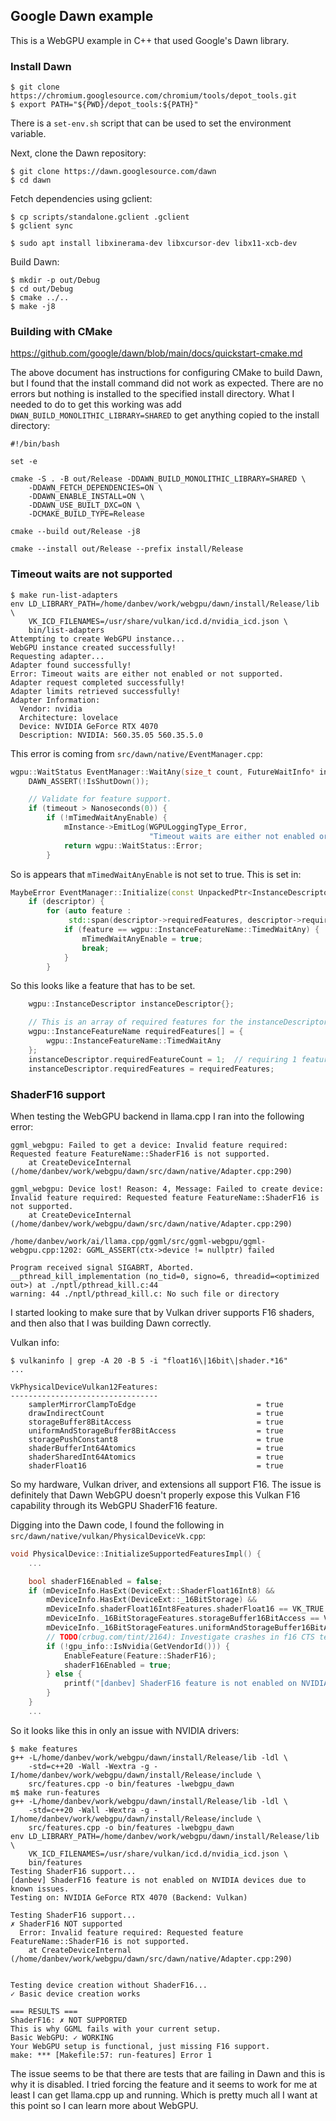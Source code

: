 ## Google Dawn example
This is a WebGPU example in C++ that used Google's Dawn library.


### Install Dawn
```console
$ git clone https://chromium.googlesource.com/chromium/tools/depot_tools.git
$ export PATH="${PWD}/depot_tools:${PATH}"
```
There is a `set-env.sh` script that can be used to set the environment
variable.

Next, clone the Dawn repository:
```console
$ git clone https://dawn.googlesource.com/dawn
$ cd dawn
```

Fetch dependencies using gclient:
```console
$ cp scripts/standalone.gclient .gclient
$ gclient sync
```

```console
$ sudo apt install libxinerama-dev libxcursor-dev libx11-xcb-dev
```
Build Dawn:
```console
$ mkdir -p out/Debug
$ cd out/Debug
$ cmake ../..
$ make -j8
```

### Building with CMake
https://github.com/google/dawn/blob/main/docs/quickstart-cmake.md

The above document has instructions for configuring CMake to build Dawn, but
I found that the install command did not work as expected. There are no errors
but nothing is installed to the specified install directory. What I needed to do
to get this working was add `DWAN_BUILD_MONOLITHIC_LIBRARY=SHARED` to get anything
copied to the install directory:
```console
#!/bin/bash

set -e

cmake -S . -B out/Release -DDAWN_BUILD_MONOLITHIC_LIBRARY=SHARED \
    -DDAWN_FETCH_DEPENDENCIES=ON \
    -DDAWN_ENABLE_INSTALL=ON \
    -DDAWN_USE_BUILT_DXC=ON \
    -DCMAKE_BUILD_TYPE=Release

cmake --build out/Release -j8

cmake --install out/Release --prefix install/Release
```

### Timeout waits are not supported
```console
$ make run-list-adapters
env LD_LIBRARY_PATH=/home/danbev/work/webgpu/dawn/install/Release/lib \
    VK_ICD_FILENAMES=/usr/share/vulkan/icd.d/nvidia_icd.json \
    bin/list-adapters
Attempting to create WebGPU instance...
WebGPU instance created successfully!
Requesting adapter...
Adapter found successfully!
Error: Timeout waits are either not enabled or not supported.
Adapter request completed successfully!
Adapter limits retrieved successfully!
Adapter Information:
  Vendor: nvidia
  Architecture: lovelace
  Device: NVIDIA GeForce RTX 4070
  Description: NVIDIA: 560.35.05 560.35.5.0
```
This error is coming from `src/dawn/native/EventManager.cpp`:
```c++
wgpu::WaitStatus EventManager::WaitAny(size_t count, FutureWaitInfo* infos, Nanoseconds timeout) {
    DAWN_ASSERT(!IsShutDown());

    // Validate for feature support.
    if (timeout > Nanoseconds(0)) {
        if (!mTimedWaitAnyEnable) {
            mInstance->EmitLog(WGPULoggingType_Error,
                               "Timeout waits are either not enabled or not supported.");
            return wgpu::WaitStatus::Error;
        }
```
So is appears that `mTimedWaitAnyEnable` is not set to true. This is set in:
```c++
MaybeError EventManager::Initialize(const UnpackedPtr<InstanceDescriptor>& descriptor) {
    if (descriptor) {
        for (auto feature :
             std::span(descriptor->requiredFeatures, descriptor->requiredFeatureCount)) {
            if (feature == wgpu::InstanceFeatureName::TimedWaitAny) {
                mTimedWaitAnyEnable = true;
                break;
            }
        }
```
So this looks like a feature that has to be set.
```c++
    wgpu::InstanceDescriptor instanceDescriptor{};

    // This is an array of required features for the instanceDescriptor above.
    wgpu::InstanceFeatureName requiredFeatures[] = {
        wgpu::InstanceFeatureName::TimedWaitAny
    };
    instanceDescriptor.requiredFeatureCount = 1;  // requiring 1 feature
    instanceDescriptor.requiredFeatures = requiredFeatures;
```

### ShaderF16 support
When testing the WebGPU backend in llama.cpp I ran into the following error:
```console
ggml_webgpu: Failed to get a device: Invalid feature required: Requested feature FeatureName::ShaderF16 is not supported.
    at CreateDeviceInternal (/home/danbev/work/webgpu/dawn/src/dawn/native/Adapter.cpp:290)

ggml_webgpu: Device lost! Reason: 4, Message: Failed to create device:
Invalid feature required: Requested feature FeatureName::ShaderF16 is not supported.
    at CreateDeviceInternal (/home/danbev/work/webgpu/dawn/src/dawn/native/Adapter.cpp:290)

/home/danbev/work/ai/llama.cpp/ggml/src/ggml-webgpu/ggml-webgpu.cpp:1202: GGML_ASSERT(ctx->device != nullptr) failed

Program received signal SIGABRT, Aborted.
__pthread_kill_implementation (no_tid=0, signo=6, threadid=<optimized out>) at ./nptl/pthread_kill.c:44
warning: 44	./nptl/pthread_kill.c: No such file or directory
```
I started looking to make sure that by Vulkan driver supports F16 shaders, and
then also that I was building Dawn correctly.

Vulkan info:
```console
$ vulkaninfo | grep -A 20 -B 5 -i "float16\|16bit\|shader.*16"
...

VkPhysicalDeviceVulkan12Features:
---------------------------------
	samplerMirrorClampToEdge                           = true
	drawIndirectCount                                  = true
	storageBuffer8BitAccess                            = true
	uniformAndStorageBuffer8BitAccess                  = true
	storagePushConstant8                               = true
	shaderBufferInt64Atomics                           = true
	shaderSharedInt64Atomics                           = true
	shaderFloat16                                      = true
```
So my hardware, Vulkan driver, and extensions all support F16. The issue is
definitely that Dawn WebGPU doesn't properly expose this Vulkan F16 capability
through its WebGPU ShaderF16 feature.

Digging into the Dawn code, I found the following in
`src/dawn/native/vulkan/PhysicalDeviceVk.cpp`:
```c++
void PhysicalDevice::InitializeSupportedFeaturesImpl() {
    ...

    bool shaderF16Enabled = false;
    if (mDeviceInfo.HasExt(DeviceExt::ShaderFloat16Int8) &&
        mDeviceInfo.HasExt(DeviceExt::_16BitStorage) &&
        mDeviceInfo.shaderFloat16Int8Features.shaderFloat16 == VK_TRUE &&
        mDeviceInfo._16BitStorageFeatures.storageBuffer16BitAccess == VK_TRUE &&
        mDeviceInfo._16BitStorageFeatures.uniformAndStorageBuffer16BitAccess == VK_TRUE) {
        // TODO(crbug.com/tint/2164): Investigate crashes in f16 CTS tests to enable on NVIDIA.
        if (!gpu_info::IsNvidia(GetVendorId())) {
            EnableFeature(Feature::ShaderF16);
            shaderF16Enabled = true;
        } else {
            printf("[danbev] ShaderF16 feature is not enabled on NVIDIA devices due to known issues.\n");
        }
    }
    ...
```
So it looks like this in only an issue with NVIDIA drivers:
```console
$ make features
g++ -L/home/danbev/work/webgpu/dawn/install/Release/lib -ldl \
	-std=c++20 -Wall -Wextra -g -I/home/danbev/work/webgpu/dawn/install/Release/include \
	src/features.cpp -o bin/features -lwebgpu_dawn
m$ make run-features
g++ -L/home/danbev/work/webgpu/dawn/install/Release/lib -ldl \
	-std=c++20 -Wall -Wextra -g -I/home/danbev/work/webgpu/dawn/install/Release/include \
	src/features.cpp -o bin/features -lwebgpu_dawn
env LD_LIBRARY_PATH=/home/danbev/work/webgpu/dawn/install/Release/lib \
	VK_ICD_FILENAMES=/usr/share/vulkan/icd.d/nvidia_icd.json \
	bin/features
Testing ShaderF16 support...
[danbev] ShaderF16 feature is not enabled on NVIDIA devices due to known issues.
Testing on: NVIDIA GeForce RTX 4070 (Backend: Vulkan)

Testing ShaderF16 support...
✗ ShaderF16 NOT supported
  Error: Invalid feature required: Requested feature FeatureName::ShaderF16 is not supported.
    at CreateDeviceInternal (/home/danbev/work/webgpu/dawn/src/dawn/native/Adapter.cpp:290)


Testing device creation without ShaderF16...
✓ Basic device creation works

=== RESULTS ===
ShaderF16: ✗ NOT SUPPORTED
This is why GGML fails with your current setup.
Basic WebGPU: ✓ WORKING
Your WebGPU setup is functional, just missing F16 support.
make: *** [Makefile:57: run-features] Error 1
```
The issue seems to be that there are tests that are failing in Dawn and this
is why it is disabled. I tried forcing the feature and it seems to work for me
at least I can get llama.cpp up and running. Which is pretty much all I want
at this point so I can learn more about WebGPU.
